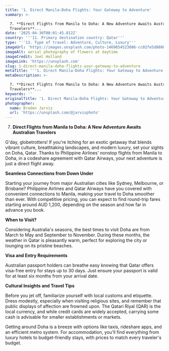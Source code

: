 ```yaml
---
title: '1. Direct Manila-Doha Flights: Your Gateway to Adventure'
summary: >-

  7. **Direct Flights from Manila to Doha: A New Adventure Awaits Australian
  Travelers**...
date: '2025-04-30T08:01:45.812Z'
country: '''11. Primary destination country: Qatar'''
type: '''13. Type of travel: Adventure, Culture, Luxury'''
imageUrl: 'https://images.unsplash.com/photo-1469854523086-cc02fe5d8800'
imageAlt: aerial photography of flowers at daytime
imageCredit: Joel Holland
imageLink: 'https://unsplash.com'
slug: 1-direct-manila-doha-flights-your-gateway-to-adventure
metaTitle: '''1. Direct Manila-Doha Flights: Your Gateway to Adventure'''
metaDescription: >-

  7. **Direct Flights from Manila to Doha: A New Adventure Awaits Australian
  Travelers**...
keywords: ''
originalTitle: '1. Direct Manila-Doha Flights: Your Gateway to Adventure'
photographer:
  name: Braden Jarvis
  url: 'https://unsplash.com/@jarvisphoto'
---
```








7. **Direct Flights from Manila to Doha: A New Adventure Awaits Australian Travelers**

G'day, globetrotters! If you're itching for an exotic getaway that blends vibrant culture, breathtaking landscapes, and modern luxury, set your sights on Doha, Qatar. Thanks to Philippine Airlines' nonstop flights from Manila to Doha, in a codeshare agreement with Qatar Airways, your next adventure is just a direct flight away.

**Seamless Connections from Down Under**

Starting your journey from major Australian cities like Sydney, Melbourne, or Brisbane? Philippine Airlines and Qatar Airways have you covered with convenient connections to Manila, making your travel to Doha smoother than ever. With competitive pricing, you can expect to find round-trip fares starting around AUD 1,200, depending on the season and how far in advance you book.

**When to Visit?**

Considering Australia's seasons, the best times to visit Doha are from March to May and September to November. During these months, the weather in Qatar is pleasantly warm, perfect for exploring the city or lounging on its pristine beaches.

**Visa and Entry Requirements**

Australian passport holders can breathe easy knowing that Qatar offers visa-free entry for stays up to 30 days. Just ensure your passport is valid for at least six months from your arrival date.

**Cultural Insights and Travel Tips**

Before you jet off, familiarize yourself with local customs and etiquette. Dress modestly, especially when visiting religious sites, and remember that public displays of affection are frowned upon. The Qatari Riyal (QAR) is the local currency, and while credit cards are widely accepted, carrying some cash is advisable for smaller establishments or markets.

Getting around Doha is a breeze with options like taxis, rideshare apps, and an efficient metro system. For accommodation, you'll find everything from luxury hotels to budget-friendly stays, with prices to match every traveler's budget.
